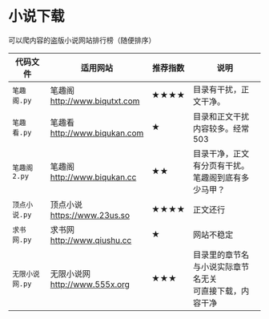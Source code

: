 # 小说下载
可以爬内容的盗版小说网站排行榜（随便排序）

代码文件|适用网站|推荐指数|说明
-|-|-|-
`笔趣阁.py`|笔趣阁<br>http://www.biqutxt.com |★★★★|目录有干扰，正文干净。
`笔趣看.py`|笔趣看<br>http://www.biqukan.com |★|目录和正文干扰内容较多。经常503
`笔趣阁2.py`|笔趣阁<br>http://www.biqukan.cc |★★|目录干净，正文有分页有干扰。<br>笔趣阁到底有多少马甲？
`顶点小说.py`|顶点小说<br>https://www.23us.so |★★★★|正文还行
`求书网.py`|求书网<br>http://www.qiushu.cc |★|网站不稳定
`无限小说网.py`|无限小说网<br>http://www.555x.org |★★★|目录里的章节名与小说实际章节名无关<br>可直接下载，内容干净
